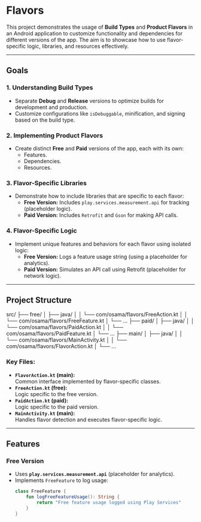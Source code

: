 # **Flavors**

This project demonstrates the usage of **Build Types** and **Product Flavors** in an Android application to customize functionality and dependencies for different versions of the app. The aim is to showcase how to use flavor-specific logic, libraries, and resources effectively.

---

## **Goals**

### 1. Understanding Build Types
- Separate **Debug** and **Release** versions to optimize builds for development and production.
- Customize configurations like `isDebuggable`, minification, and signing based on the build type.

### 2. Implementing Product Flavors
- Create distinct **Free** and **Paid** versions of the app, each with its own:
  - Features.
  - Dependencies.
  - Resources.

### 3. Flavor-Specific Libraries
- Demonstrate how to include libraries that are specific to each flavor:
  - **Free Version:** Includes `play.services.measurement.api` for tracking (placeholder logic).
  - **Paid Version:** Includes `Retrofit` and `Gson` for making API calls.

### 4. Flavor-Specific Logic
- Implement unique features and behaviors for each flavor using isolated logic:
  - **Free Version:** Logs a feature usage string (using a placeholder for analytics).
  - **Paid Version:** Simulates an API call using Retrofit (placeholder for network logic).

---

## **Project Structure**
src/
├── free/
│   ├── java/
│   │   └── com/osama/flavors/FreeAction.kt
│   │   └── com/osama/flavors/FreeFeature.kt
│   └── ...
├── paid/
│   ├── java/
│   │   └── com/osama/flavors/PaidAction.kt
│   │   └── com/osama/flavors/PaidFeature.kt
│   └── ...
├── main/
│   ├── java/
│   │   └── com/osama/flavors/MainActivity.kt
│   │   └── com/osama/flavors/FlavorAction.kt
│   └── ...


### Key Files:
- **`FlavorAction.kt` (main):**  
  Common interface implemented by flavor-specific classes.
- **`FreeAction.kt` (free):**  
  Logic specific to the free version.
- **`PaidAction.kt` (paid):**  
  Logic specific to the paid version.
- **`MainActivity.kt` (main):**  
  Handles flavor detection and executes flavor-specific logic.

---

## **Features**

### **Free Version**
- Uses **`play.services.measurement.api`** (placeholder for analytics).
- Implements `FreeFeature` to log usage:
  ```kotlin
  class FreeFeature {
      fun logFreeFeatureUsage(): String {
          return "Free feature usage logged using Play Services"
      }
  }

